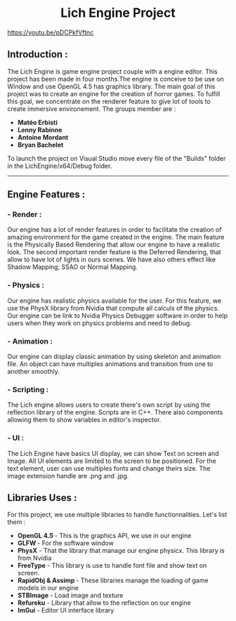 <html>
<link href="style.css" rel="stylesheet">

<h1 align="center"> Lich Engine Project</h1>

https://youtu.be/pDCPkfVftnc

<h2> Introduction : </h2>
The Lich Engine is game engine project couple with a engine editor. This project has been made in four months.The engine is conceive to be use on Window and use OpenGL 4.5 has graphics library. The main goal of this project was to create an engine for the creation of horror games. To fulfill this goal, we concentrate on the renderer feature to give lot of tools to create immersive environement. The groups member are :
<div class= name>
<b>
<ul>
    <li> Matéo Erbisti
    <li> Lenny Rabinne
    <li> Antoine Mordant
    <li> Bryan Bachelet
</ul>
</b>
To launch the project on Visual Studio move every file of the "Builds" folder in the LichEngine/x64/Debug folder.
</div>
<hr>
<h2> Engine Features : </h2>

<h3><b> - Render :</b></h3> 
Our engine has a lot of render features in order to facilitate the creation of amazing environment for the game created in the engine. The main feature is the Physically Based Rendering that allow our engine to have a realistic look. The second important render feature is the Deferred Rendering, that allow to have lot of lights in ours scenes. We have also others effect like Shadow Mapping, SSAO or Normal Mapping.

<p>
<h3><b> - Physics :</b></h3>
 Our engine has realistic physics available for the user. For this feature, we use the PhysX library from Nvidia that compute all calculs of the physics. Our engine can be link to Nvidia Physics Debugger software in order to help users when they work on physics problems and need to debug. 
 <p>
<div class="Part"> 
    <div class = "One">
        <h3><b> - Animation :</b></h3>
        Our engine can display classic animation by using skeleton and animation file. An object can have multiples animations and transition from one to another smoothly.
        <p>
    </div>
    <div class = "Two">
        <h3><b> - Scripting :</b></h3>
        The Lich engine allows users to create there's own script by using the reflection library of the engine. Scripts are in C++. There also components allowing them to show variables in editor's inspector.  
        <p>
    </div>
</div>
<h3><b> - UI :</b></h3>
The Lich Engine have basics UI display, we can show Text on screen and Image. All UI elements are limited to the screen to be positioned. For the text element, user can use multiples fonts and change theirs size. The image extension handle are .png and .jpg. 
 <p>
 <h2> Libraries Uses : </h2>
 For this project, we use multiple libraries to handle functionnalities. Let's list them :
 <ul>
    <li> <b>OpenGL 4.5 </b> - This is the graphics API, we use in our engine
    <li> <b>GLFW </b> - For the software window
    <li> <b>PhysX</b> - That the library that manage our engine physicx. This library is from Nvidia
    <li> <b>FreeType</b> - This library is use to handle font file and show text on screen.
    <li> <b>RapidObj & Assimp </b> - These libraries manage the loading of game models in our engine
    <li> <b>STBImage</b> - Load image and texture
    <li> <b>Refureku</b> - Library that allow to the reflection on our engine
    <li> <b>ImGui</b> - Editor UI interface library
</ul>

